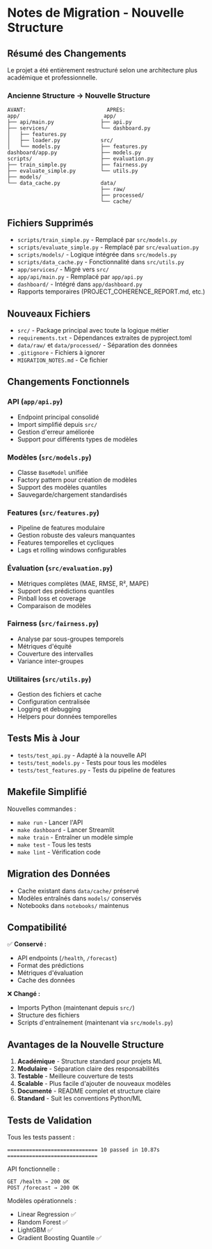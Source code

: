 # Notes de Migration - Nouvelle Structure

## Résumé des Changements

Le projet a été entièrement restructuré selon une architecture plus académique et professionnelle.

### Ancienne Structure → Nouvelle Structure

```
AVANT:                          APRÈS:
app/                           app/
├── api/main.py               ├── api.py
├── services/                 └── dashboard.py
│   ├── features.py           
│   ├── loader.py             src/
│   └── models.py             ├── features.py
dashboard/app.py              ├── models.py
scripts/                      ├── evaluation.py
├── train_simple.py           ├── fairness.py
├── evaluate_simple.py        └── utils.py
├── models/
└── data_cache.py             data/
                              ├── raw/
                              ├── processed/
                              └── cache/
```

## Fichiers Supprimés

- `scripts/train_simple.py` - Remplacé par `src/models.py`
- `scripts/evaluate_simple.py` - Remplacé par `src/evaluation.py`
- `scripts/models/` - Logique intégrée dans `src/models.py`
- `scripts/data_cache.py` - Fonctionnalité dans `src/utils.py`
- `app/services/` - Migré vers `src/`
- `app/api/main.py` - Remplacé par `app/api.py`
- `dashboard/` - Intégré dans `app/dashboard.py`
- Rapports temporaires (PROJECT_COHERENCE_REPORT.md, etc.)

## Nouveaux Fichiers

- `src/` - Package principal avec toute la logique métier
- `requirements.txt` - Dépendances extraites de pyproject.toml
- `data/raw/` et `data/processed/` - Séparation des données
- `.gitignore` - Fichiers à ignorer
- `MIGRATION_NOTES.md` - Ce fichier

## Changements Fonctionnels

### API (`app/api.py`)
- Endpoint principal consolidé
- Import simplifié depuis `src/`
- Gestion d'erreur améliorée
- Support pour différents types de modèles

### Modèles (`src/models.py`)
- Classe `BaseModel` unifiée
- Factory pattern pour création de modèles
- Support des modèles quantiles
- Sauvegarde/chargement standardisés

### Features (`src/features.py`)
- Pipeline de features modulaire
- Gestion robuste des valeurs manquantes
- Features temporelles et cycliques
- Lags et rolling windows configurables

### Évaluation (`src/evaluation.py`)
- Métriques complètes (MAE, RMSE, R², MAPE)
- Support des prédictions quantiles
- Pinball loss et coverage
- Comparaison de modèles

### Fairness (`src/fairness.py`)
- Analyse par sous-groupes temporels
- Métriques d'équité
- Couverture des intervalles
- Variance inter-groupes

### Utilitaires (`src/utils.py`)
- Gestion des fichiers et cache
- Configuration centralisée
- Logging et debugging
- Helpers pour données temporelles

## Tests Mis à Jour

- `tests/test_api.py` - Adapté à la nouvelle API
- `tests/test_models.py` - Tests pour tous les modèles
- `tests/test_features.py` - Tests du pipeline de features

## Makefile Simplifié

Nouvelles commandes :
- `make run` - Lancer l'API
- `make dashboard` - Lancer Streamlit
- `make train` - Entraîner un modèle simple
- `make test` - Tous les tests
- `make lint` - Vérification code

## Migration des Données

- Cache existant dans `data/cache/` préservé
- Modèles entraînés dans `models/` conservés
- Notebooks dans `notebooks/` maintenus

## Compatibilité

✅ **Conservé :**
- API endpoints (`/health`, `/forecast`)
- Format des prédictions
- Métriques d'évaluation
- Cache des données

❌ **Changé :**
- Imports Python (maintenant depuis `src/`)
- Structure des fichiers
- Scripts d'entraînement (maintenant via `src/models.py`)

## Avantages de la Nouvelle Structure

1. **Académique** - Structure standard pour projets ML
2. **Modulaire** - Séparation claire des responsabilités
3. **Testable** - Meilleure couverture de tests
4. **Scalable** - Plus facile d'ajouter de nouveaux modèles
5. **Documenté** - README complet et structure claire
6. **Standard** - Suit les conventions Python/ML

## Tests de Validation

Tous les tests passent :
```
============================= 10 passed in 10.87s =============================
```

API fonctionnelle :
```
GET /health → 200 OK
POST /forecast → 200 OK
```

Modèles opérationnels :
- Linear Regression ✅
- Random Forest ✅
- LightGBM ✅
- Gradient Boosting Quantile ✅
